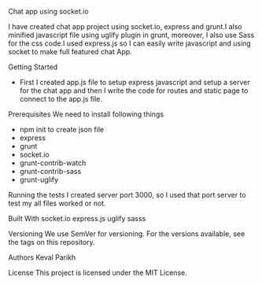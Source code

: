 Chat app using socket.io

I have created chat app project using socket.io, express and grunt.I also minified javascript file using uglify plugin in grunt, moreover, I also use Sass for the css code.I used express.js so I can easily write javascript and using socket to make full featured chat App.

Getting Started
- First I created app.js file to setup express javascript and setup a server for the chat app and then I write the code for routes and static page to connect to the app.js file.

Prerequisites
We need to install following things
- npm init to create json file
- express
- grunt
- socket.io
- grunt-contrib-watch
- grunt-contrib-sass
- grunt-uglify

Running the tests
I created server port 3000, so I used that port server to test my all files worked or not.

Built With
socket.io
express.js
uglify
sasss


Versioning
We use SemVer for versioning. For the versions available, see the tags on this repository.

Authors
Keval Parikh

License
This project is licensed under the MIT License.

